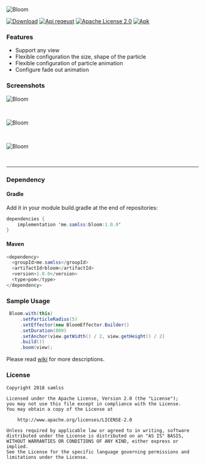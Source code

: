 ![Bloom](https://github.com/samlss/Bloom/blob/master/screenshots/bloom.png)

 [![Download](https://api.bintray.com/packages/samlss/maven/bloom/images/download.svg)](https://bintray.com/samlss/maven/bloom/_latestVersion) [![Api reqeust](https://img.shields.io/badge/API-11+-brightgreen.svg?style=flat)](https://android-arsenal.com/api?level=11#l11)    [![Apache License 2.0](https://img.shields.io/hexpm/l/plug.svg)](https://github.com/samlss/Bloom/blob/master/LICENSE)  [![Apk](https://img.shields.io/badge/apk-download-orange.svg)](https://github.com/samlss/Bloom/blob/master/apks/Bloom-V1.0.0.apk?raw=true)  


### Features
- Support any view
- Flexible configuration the size, shape of the particle
- Flexible configuration of particle animation
- Configure fade out animation


### Screenshots

![Bloom](https://github.com/samlss/Bloom/blob/master/screenshots/screenshot1.gif)

<br>

![Bloom](https://github.com/samlss/Bloom/blob/master/screenshots/screenshot2.gif)

<br>

![Bloom](https://github.com/samlss/Bloom/blob/master/screenshots/screenshot3.gif)

<br>

------
### Dependency

#### Gradle
Add it in your module build.gradle at the end of repositories:
  ```java
  dependencies {
      implementation 'me.samlss:bloom:1.0.0'
  }
  ```

#### Maven
```java
<dependency>
  <groupId>me.samlss</groupId>
  <artifactId>bloom</artifactId>
  <version>1.0.0</version>
  <type>pom</type>
</dependency>
```

### Sample Usage

```java
 Bloom.with(this)
     .setParticleRadius(5)
     .setEffector(new BloomEffector.Builder()
     .setDuration(800)
     .setAnchor(view.getWidth() / 2, view.getHeight() / 2)
     .build())
     .boom(view);
```



Please read [wiki](https://github.com/samlss/Bloom/wiki) for more descriptions.

### License

```
Copyright 2018 samlss

Licensed under the Apache License, Version 2.0 (the "License");
you may not use this file except in compliance with the License.
You may obtain a copy of the License at

    http://www.apache.org/licenses/LICENSE-2.0

Unless required by applicable law or agreed to in writing, software
distributed under the License is distributed on an "AS IS" BASIS,
WITHOUT WARRANTIES OR CONDITIONS OF ANY KIND, either express or implied.
See the License for the specific language governing permissions and
limitations under the License.
```